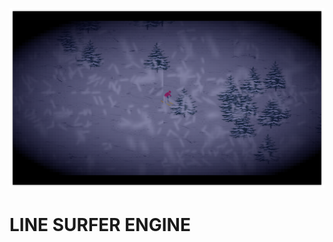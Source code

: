 <img src="https://github.com/zaqks/lineSurfer_engine/blob/main/assets/images/Screenshot_20240309_142311.png "> </img>
# LINE SURFER ENGINE  
